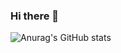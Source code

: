 ### Hi there 👋

![Anurag's GitHub stats](https://github-readme-stats.vercel.app/api?username=jervw&theme=github_dark&show_icons=true&border_radius=15&border_color=30363d)
<br/>
